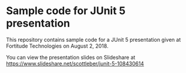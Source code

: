 # Sample code for JUnit 5 presentation

This repository contains sample code for a JUnit 5 presentation given at Fortitude Technologies on August 2, 2018.

You can view the presentation slides on Slideshare at https://www.slideshare.net/scottleber/junit-5-108430614
